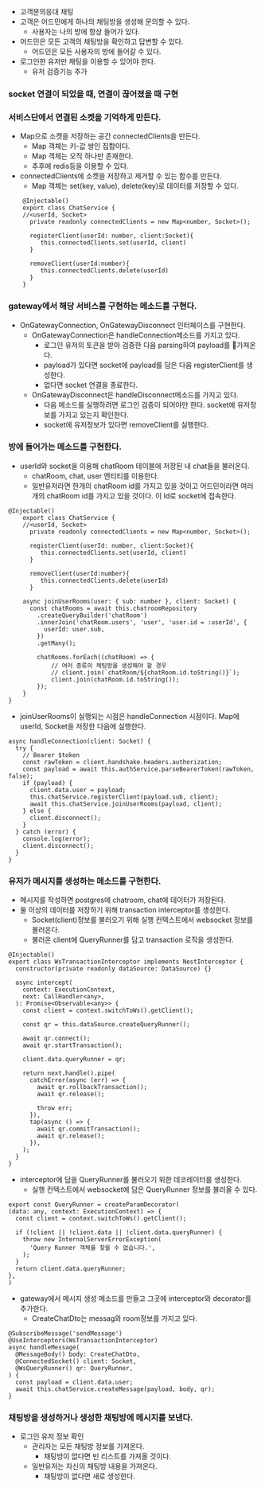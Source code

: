 
- 고객문의응대 채팅
- 고객은 어드민에게 하나의 채팅방을 생성해 문의할 수 있다.
	- 사용자는 나의 방에 항상 들어가 있다.
- 어드민은 모든 고객의 채팅방을 확인하고 답변할 수 있다.
	- 어드민은 모든 사용자의 방에 들어갈 수 있다.
- 로그인한 유저만 채팅을 이용할 수 있어야 한다.
	- 유저 검증기능 추가




### socket 연결이 되었을 때, 연결이 끊어졌을 때 구현

### 서비스단에서 연결된 소켓을 기억하게 만든다.
- Map으로 소켓을 저장하는 공간 connectedClients을 만든다.
	- Map 객체는 키-값 쌍인 집합이다.
	- Map 객체는 오직 하나만 존재한다.
	- 추후에 redis등을 이용할 수 있다.
-  connectedClients에 소켓을 저장하고 제거할 수 있는 함수를 만든다.
	- Map 객체는 set(key, value), delete(key)로 데이터를 저장할 수 있다.
```node
	@Injectable()  
	export class ChatService {  
	//<userId, Socket>
	  private readonly connectedClients = new Map<number, Socket>();

	  registerClient(userId: number, client:Socket){
		 this.connectedClients.set(userId, client)
	  }

	  removeClient(userId:number){
		 this.connectedClients.delete(userId)
	  }	
	}
```

### gateway에서 해당 서비스를 구현하는 메소드를 구현다.
- OnGatewayConnection, OnGatewayDisconnect 인터페이스를 구현한다.
	- OnGatewayConnection은 handleConnection메소드를 가지고 있다.
		- 로그인 유저의 토큰을 받아 검증한 다음 parsing하여 payload를 가져온다.
		- payload가 있다면 socket에 payload를 담은 다음 registerClient를 생성한다.
		- 없다면 socket 연결을 종료한다.
	- OnGatewayDisconnect은 handleDisconnect메소드를 가지고 있다.
		- 다음 메소드를 실행하려면 로그인 검증이 되어야만 한다. socket에 유저정보를 가지고 있는지 확인한다.
		- socket에 유저정보가 있다면 removeClient를 실행한다.

### 방에 들어가는 메소드를 구현한다.
- userId와 socket을 이용해 chatRoom 테이블에 저장된 내 chat들을 불러온다.
	- chatRoom, chat, user 엔티티를 이용한다.
	- 일반유저라면 한개의 chatRoom id를 가지고 있을 것이고 어드민이라면 여러개의 chatRoom id를 가지고 있을 것이다. 이 Id로 socket에 접속한다.

```node
@Injectable()  
	export class ChatService {  
	//<userId, Socket>
	  private readonly connectedClients = new Map<number, Socket>();

	  registerClient(userId: number, client:Socket){
		 this.connectedClients.set(userId, client)
	  }

	  removeClient(userId:number){
		 this.connectedClients.delete(userId)
	  }	
	
	async joinUserRooms(user: { sub: number }, client: Socket) {  
	  const chatRooms = await this.chatroomRepository  
		.createQueryBuilder('chatRoom')  
		.innerJoin('chatRoom.users', 'user', 'user.id = :userId', {  
		  userId: user.sub,  
		})  
		.getMany();  

		chatRooms.forEach((chatRoom) => {  
			// 여러 종류의 채팅방을 생성해야 할 경우
			// client.join(`chatRoom/${chatRoom.id.toString()}`);
			client.join(chatRoom.id.toString());  
		});  
	}
}

```

- joinUserRooms이 실행되는 시점은 handleConnection 시점이다. Map에 userId, Socket을 저장한 다음에 실행한다.
```node
async handleConnection(client: Socket) {  
  try {  
    // Bearer $token  
    const rawToken = client.handshake.headers.authorization;  
    const payload = await this.authService.parseBearerToken(rawToken, false);  
    if (payload) {  
      client.data.user = payload;  
      this.chatService.registerClient(payload.sub, client);  
      await this.chatService.joinUserRooms(payload, client);  
    } else {  
      client.disconnect();  
    }  
  } catch (error) {  
    console.log(error);  
    client.disconnect();  
  }  
}
```

### 유저가 메시지를 생성하는 메소드를 구현한다.
- 메시지를 작성하면 postgres에 chatroom, chat에 데이터가 저장된다.
- 둘 이상의 데이터를 저장하기 위해 transaction interceptor를 생성한다.
	- Socket(client)정보를 불러오기 위해 실행 컨텍스트에서 websocket 정보를 불러온다.
	- 불러온 client에 QueryRunner를 담고 transaction 로직을 생성한다.

```node
@Injectable()  
export class WsTransactionInterceptor implements NestInterceptor {  
  constructor(private readonly dataSource: DataSource) {}  
  
  async intercept(  
    context: ExecutionContext,  
    next: CallHandler<any>,  
  ): Promise<Observable<any>> {  
    const client = context.switchToWs().getClient();  
  
    const qr = this.dataSource.createQueryRunner();  
  
    await qr.connect();  
    await qr.startTransaction();  
  
    client.data.queryRunner = qr;  
  
    return next.handle().pipe(  
      catchError(async (err) => {  
        await qr.rollbackTransaction();  
        await qr.release();  
  
        throw err;  
      }),  
      tap(async () => {  
        await qr.commitTransaction();  
        await qr.release();  
      }),  
    );  
  }  
}
```

- interceptor에 담을 QueryRunner를 불러오기 위한 데코레이터를 생성한다.
	- 실행 컨텍스트에서 websocket에 담은 QueryRunner 정보를 불러올 수 있다.
```node
export const QueryRunner = createParamDecorator(
(data: any, context: ExecutionContext) => {  
  const client = context.switchToWs().getClient();  
  
  if (!client || !client.data || !client.data.queryRunner) {  
    throw new InternalServerErrorException(  
      'Query Runner 객체를 찾을 수 없습니다.',  
    );  
  }  
  return client.data.queryRunner;  
},
)
```

- gateway에서 메시지 생성 메소드를 만들고 그곳에 interceptor와 decorator를 추가한다.
	- CreateChatDto는 messag와 room정보를 가지고 있다.
```node
@SubscribeMessage('sendMessage')  
@UseInterceptors(WsTransactionInterceptor)  
async handleMessage(  
  @MessageBody() body: CreateChatDto,  
  @ConnectedSocket() client: Socket,  
  @WsQueryRunner() qr: QueryRunner,  
) {  
  const payload = client.data.user;  
  await this.chatService.createMessage(payload, body, qr);  
}
```


### 채팅방을 생성하거나 생성한 채팅방에 메시지를 보낸다.
- 로그인 유저 정보 확인
	- 관리자는 모든 채팅방 정보를 가져온다.
		- 채팅방이 없다면 빈 리스트를 가져올 것이다.
	- 일반유저는 자신의 채팅방 내용을 가져온다.
		- 채팅방이 없다면 새로 생성한다.

```node
```